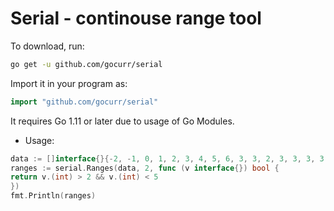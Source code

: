 # Serial - continouse range tool

To download, run:

```bash
go get -u github.com/gocurr/serial
```

Import it in your program as:

```go
import "github.com/gocurr/serial"
```

It requires Go 1.11 or later due to usage of Go Modules.

- Usage:

```go
data := []interface{}{-2, -1, 0, 1, 2, 3, 4, 5, 6, 3, 3, 2, 3, 3, 3, 3, 4}
ranges := serial.Ranges(data, 2, func (v interface{}) bool {
return v.(int) > 2 && v.(int) < 5
})
fmt.Println(ranges)
```
